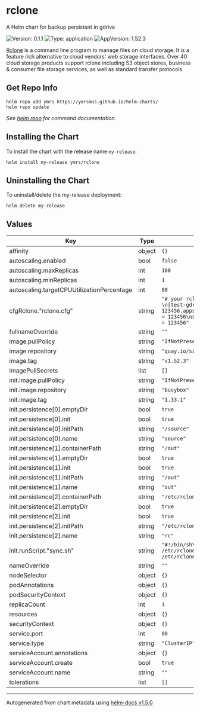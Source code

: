 # rclone

A Helm chart for backup persistent in gdrive

![Version: 0.1.1](https://img.shields.io/badge/Version-0.1.1-informational?style=flat-square) ![Type: application](https://img.shields.io/badge/Type-application-informational?style=flat-square) ![AppVersion: 1.52.3](https://img.shields.io/badge/AppVersion-1.52.3-informational?style=flat-square)

[Rclone](https://github.com/jetstack/version-checker) is a command line program to manage files on cloud storage. It is a feature rich alternative to cloud vendors' web storage interfaces. Over 40 cloud storage products support rclone including S3 object stores, business & consumer file storage services, as well as standard transfer protocols.

## Get Repo Info

```console
helm repo add ymrs https://ymrsmns.github.io/helm-charts/
helm repo update
```

_See [helm repo](https://helm.sh/docs/helm/helm_repo/) for command documentation._

## Installing the Chart

To install the chart with the release name `my-release`:

```console
helm install my-release ymrs/rclone
```

## Uninstalling the Chart

To uninstall/delete the my-release deployment:

```console
helm delete my-release
```

## Values

| Key | Type | Default | Description |
|-----|------|---------|-------------|
| affinity | object | `{}` |  |
| autoscaling.enabled | bool | `false` |  |
| autoscaling.maxReplicas | int | `100` |  |
| autoscaling.minReplicas | int | `1` |  |
| autoscaling.targetCPUUtilizationPercentage | int | `80` |  |
| cfgRclone."rclone.cfg" | string | `"# your rclone config is managed here.   \n[test-gdrive]\ntype = drive\nclient_id = 123456.apps.googleusercontent.com\nclient_secret = 123456\nscope = drive\ntoken = {}\nteam_drive = 123456"` |  |
| fullnameOverride | string | `""` |  |
| image.pullPolicy | string | `"IfNotPresent"` |  |
| image.repository | string | `"quay.io/simplyzee/kube-rclone"` |  |
| image.tag | string | `"v1.52.3"` |  |
| imagePullSecrets | list | `[]` |  |
| init.image.pullPolicy | string | `"IfNotPresent"` |  |
| init.image.repository | string | `"busybox"` |  |
| init.image.tag | string | `"1.33.1"` |  |
| init.persistence[0].emptyDir | bool | `true` |  |
| init.persistence[0].init | bool | `true` |  |
| init.persistence[0].initPath | string | `"/source"` |  |
| init.persistence[0].name | string | `"source"` |  |
| init.persistence[1].containerPath | string | `"/out"` |  |
| init.persistence[1].emptyDir | bool | `true` |  |
| init.persistence[1].init | bool | `true` |  |
| init.persistence[1].initPath | string | `"/out"` |  |
| init.persistence[1].name | string | `"out"` |  |
| init.persistence[2].containerPath | string | `"/etc/rclone"` |  |
| init.persistence[2].emptyDir | bool | `true` |  |
| init.persistence[2].init | bool | `true` |  |
| init.persistence[2].initPath | string | `"/etc/rclone"` |  |
| init.persistence[2].name | string | `"rc"` |  |
| init.runScript."sync.sh" | string | `"#!/bin/sh\ndate\ncat /root/rclone/rclone.conf > /etc/rclone/rclone.conf\nls -la /etc/rclone/\nexit"` |  |
| nameOverride | string | `""` |  |
| nodeSelector | object | `{}` |  |
| podAnnotations | object | `{}` |  |
| podSecurityContext | object | `{}` |  |
| replicaCount | int | `1` |  |
| resources | object | `{}` |  |
| securityContext | object | `{}` |  |
| service.port | int | `80` |  |
| service.type | string | `"ClusterIP"` |  |
| serviceAccount.annotations | object | `{}` |  |
| serviceAccount.create | bool | `true` |  |
| serviceAccount.name | string | `""` |  |
| tolerations | list | `[]` |  |

----------------------------------------------
Autogenerated from chart metadata using [helm-docs v1.5.0](https://github.com/norwoodj/helm-docs/releases/v1.5.0)